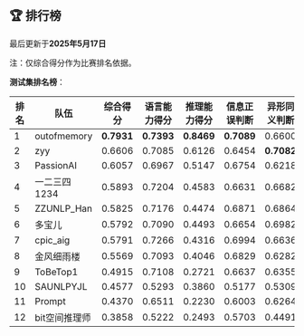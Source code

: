 
<br/>

## 🏆 排行榜

<p class="text-center">最后更新于<strong>2025年5月17日</strong></p>

<p>注：仅综合得分作为比赛排名依据。</p>

**测试集排名榜**：

| 排名 | 队伍     | 综合得分  | 语言能力得分  | 推理能力得分  | 信息正误判断 | 异形同义判断 | 参照实体判断 | 中文方位推理 | 英文方位推理 |
| ---- | -------- | ------ | ------ | ------ | ------- | ------- | ------- | ------- | ------- |
| 1    | outofmemory | **0.7931** | **0.7393** | **0.8469** | **0.7089** | 0.6600 | **0.8491** | **0.8686** | **0.8251** |
| 2    | zyy | 0.6606 | 0.7085 | 0.6126 | 0.6454 | **0.7082** | 0.7720 | 0.6254 | 0.5997 |
| 3    | PassionAI | 0.6057 | 0.6967 | 0.5147 | 0.6754 | 0.6218 | 0.7930 | 0.5023 | 0.5271 |
| 4    | 一二三四1234 | 0.5893 | 0.7204 | 0.4583 | 0.6631 | 0.6682 | 0.8298 | 0.6646 | 0.2520 |
| 5    | ZZUNLP_Han | 0.5825 | 0.7176 | 0.4474 | 0.6871 | 0.6864 | 0.7794 | 0.4446 | 0.4503 |
| 6    | 多宝儿 | 0.5792 | 0.7090 | 0.4493 | 0.6654 | 0.6982 | 0.7635 | 0.4520 | 0.4466 |
| 7    | cpic_aig | 0.5791 | 0.7266 | 0.4316 | 0.6994 | 0.6636 | 0.8168 | 0.4349 | 0.4283 |
| 8    | 金风细雨楼 | 0.5569 | 0.7093 | 0.4046 | 0.6829 | 0.6282 | 0.8168 | 0.3717 | 0.4374 |
| 9    | ToBeTop1 | 0.4915 | 0.7108 | 0.2721 | 0.6637 | 0.6355 | 0.8332 | 0.2957 | 0.2486 |
| 10    | SAUNLPYJL | 0.4577 | 0.5293 | 0.3860 | 0.5177 | 0.5309 | 0.5394 | 0.3734 | 0.3986 |
| 11    | Prompt | 0.4370 | 0.6511 | 0.2230 | 0.6003 | 0.6264 | 0.7266 | 0.2426 | 0.2034 |
| 12    | bit空间推理师 | 0.3858 | 0.5222 | 0.2493 | 0.5703 | 0.4491 | 0.5474 | 0.2389 | 0.2597 |

<br/>
